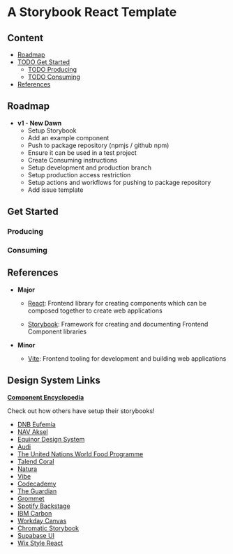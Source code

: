 # A Storybook React Template

## Content

- [Roadmap](#roadmap)
- [TODO Get Started](#get-started)
  - [TODO Producing](#get-started)
  - [TODO Consuming](#get-started)
- [References](#references)

## Roadmap

- **v1 - New Dawn**
  - Setup Storybook
  - Add an example component
  - Push to package repository (npmjs / github npm)
  - Ensure it can be used in a test project
  - Create Consuming instructions
  - Setup development and production branch
  - Setup production access restriction
  - Setup actions and workflows for pushing to package repository
  - Add issue template

## Get Started

### Producing

### Consuming

## References

- **Major**

  - [React]: Frontend library for creating components which can be composed together to create web applications

  - [Storybook]: Framework for creating and documenting Frontend Component libraries

- **Minor**

  - [Vite]: Frontend tooling for development and building web applications

[React]: https://react.dev/
[Vite]: https://vitejs.dev/
[Storybook]: https://storybook.js.org/

## Design System Links

**[Component Encyclopedia](https://storybook.js.org/showcase)**

Check out how others have setup their storybooks!

- [DNB Eufemia](https://eufemia.dnb.no/uilib/)
- [NAV Aksel](https://aksel.nav.no/komponenter)
- [Equinor Design System](https://storybook.eds.equinor.com/)
- [Audi](https://react.ui.audi/)
- [The United Nations World Food Programme](https://uikit.wfp.org/docs/index.html)
- [Talend Coral](https://design.talend.com/)
- [Natura](https://natds-rn.natura.design/)
- [Vibe](https://style.monday.com/)
- [Codecademy](https://gamut.codecademy.com/)
- [The Guardian](https://5dfcbf3012392c0020e7140b-gmgigeoguh.chromatic.com/)
- [Grommet](https://storybook.grommet.io/)
- [Spotify Backstage](https://backstage.io/storybook/)
- [IBM Carbon](https://react.carbondesignsystem.com/)
- [Workday Canvas](https://workday.github.io/canvas-kit/)
- [Chromatic Storybook](https://5ccbc373887ca40020446347-oghpnhotjv.chromatic.com/)
- [Supabase UI](https://unruffled-hoover-de9320.netlify.app/)
- [Wix Style React](https://www.wix-style-react.com/storybook/)
